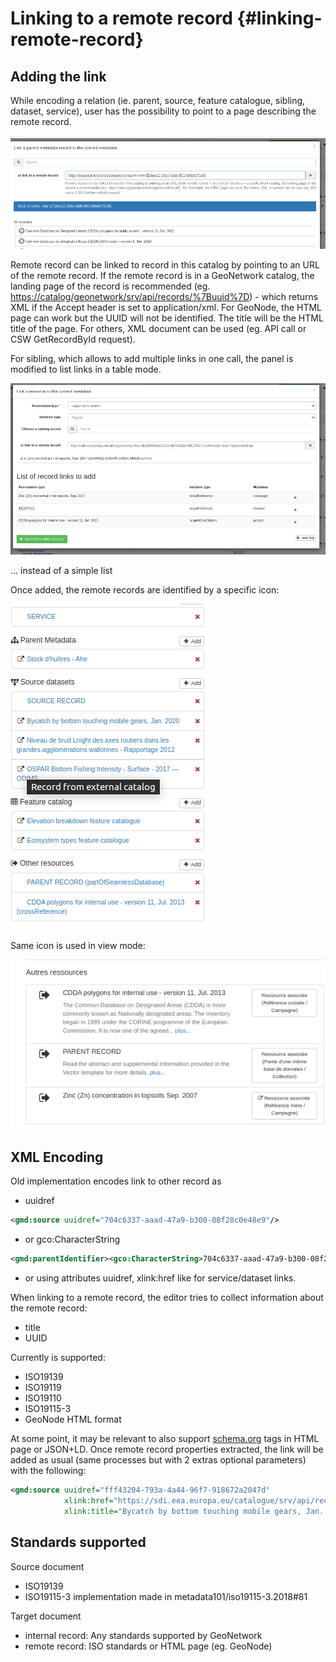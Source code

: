 # Linking to a remote record {#linking-remote-record}

## Adding the link

While encoding a relation (ie. parent, source, feature catalogue, sibling, dataset, service), user has the possibility to point to a page describing the remote record.

![](img/link-remote.png)

Remote record can be linked to record in this catalog by pointing to an URL of the remote record. If the remote record is in a GeoNetwork catalog, the landing page of the record is recommended (eg. <https://catalog/geonetwork/srv/api/records/%7Buuid%7D>) - which returns XML if the Accept header is set to application/xml. For GeoNode, the HTML page can work but the UUID will not be identified. The title will be the HTML title of the page. For others, XML document can be used (eg. API call or CSW GetRecordById request).

For sibling, which allows to add multiple links in one call, the panel is modified to list links in a table mode.

![](img/link-remote-sibling.png)

\... instead of a simple list

Once added, the remote records are identified by a specific icon:

![](img/link-remote-editor.png)

Same icon is used in view mode:

![](img/link-remote-view.png)

## XML Encoding

Old implementation encodes link to other record as

-   uuidref

``` xml
<gmd:source uuidref="704c6337-aaad-47a9-b300-08f28c0e48e9"/>
```

-   or gco:CharacterString

``` xml
<gmd:parentIdentifier><gco:CharacterString>704c6337-aaad-47a9-b300-08f28c0e48e9<...
```

-   or using attributes uuidref, xlink:href like for service/dataset links.

When linking to a remote record, the editor tries to collect information about the remote record:

-   title
-   UUID

Currently is supported:

-   ISO19139
-   ISO19119
-   ISO19110
-   ISO19115-3
-   GeoNode HTML format

At some point, it may be relevant to also support [schema.org](https://schema.org/) tags in HTML page or JSON+LD. Once remote record properties extracted, the link will be added as usual (same processes but with 2 extras optional parameters) with the following:

``` xml
<gmd:source uuidref="fff43204-793a-4a44-96f7-918672a2047d"
            xlink:href="https://sdi.eea.europa.eu/catalogue/srv/api/records/fff43204-793a-4a44-96f7-918672a2047d"
            xlink:title="Bycatch by bottom touching mobile gears, Jan. 2020"/>
```

## Standards supported

Source document

-   ISO19139
-   ISO19115-3 implementation made in metadata101/iso19115-3.2018#81

Target document

-   internal record: Any standards supported by GeoNetwork
-   remote record: ISO standards or HTML page (eg. GeoNode)
